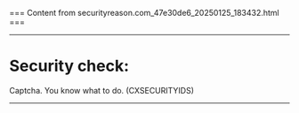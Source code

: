 === Content from securityreason.com_47e30de6_20250125_183432.html ===


---

# Security check:

Captcha. You know what to do. (CXSECURITYIDS)

---


